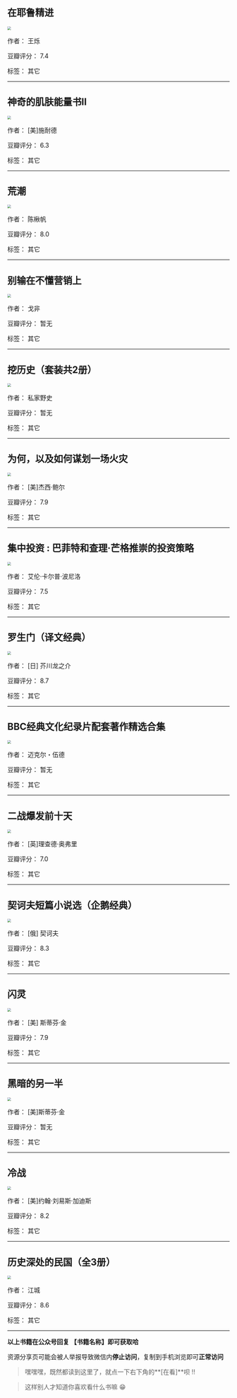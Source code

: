 ## 在耶鲁精进

<img src="https://www.aibooks.cc/wp-content/uploads/2019/10/2019101706105919.jpg" style="zoom:50%;" />

作者： 王烁

豆瓣评分：  7.4

标签： 其它


---

## 神奇的肌肤能量书Ⅱ

<img src="https://www.aibooks.cc/wp-content/uploads/2019/10/2019101706075384.jpg" style="zoom:50%;" />

作者： [美]施耐德 

豆瓣评分：  6.3

标签： 其它


---

## 荒潮

<img src="https://www.aibooks.cc/wp-content/uploads/2019/10/2019101706040690.jpg" style="zoom:50%;" />

作者： 陈楸帆

豆瓣评分：  8.0

标签： 其它


---

## 别输在不懂营销上

<img src="https://www.aibooks.cc/wp-content/uploads/2019/10/2019101706003747.jpg" style="zoom:50%;" />

作者： 戈非

豆瓣评分：  暂无

标签： 其它


---

## 挖历史（套装共2册）

<img src="https://www.aibooks.cc/wp-content/uploads/2019/10/2019101705585533.jpg" style="zoom:50%;" />

作者： 私家野史

豆瓣评分：  暂无

标签： 其它


---

## 为何，以及如何谋划一场火灾

<img src="https://www.aibooks.cc/wp-content/uploads/2019/10/2019101705445924.jpg" style="zoom:50%;" />

作者： [美]杰西·鲍尔

豆瓣评分：  7.9

标签： 其它


---

## 集中投资 : 巴菲特和查理·芒格推崇的投资策略

<img src="https://www.aibooks.cc/wp-content/uploads/2019/10/2019101705431127.jpg" style="zoom:50%;" />

作者： 艾伦·卡尔普·波尼洛

豆瓣评分：  7.5

标签： 其它


---

## 罗生门（译文经典）

<img src="https://www.aibooks.cc/wp-content/uploads/2019/10/2019101705355347.jpg" style="zoom:50%;" />

作者： [日] 芥川龙之介

豆瓣评分：  8.7

标签： 其它


---

## BBC经典文化纪录片配套著作精选合集

<img src="https://www.aibooks.cc/wp-content/uploads/2019/10/201910161104017.jpg" style="zoom:50%;" />

作者： 迈克尔・伍德

豆瓣评分：  暂无

标签： 其它


---

## 二战爆发前十天

<img src="https://www.aibooks.cc/wp-content/uploads/2019/10/2019101610582094.jpg" style="zoom:50%;" />

作者： [英]理查德·奥弗里

豆瓣评分：  7.0

标签： 其它


---

## 契诃夫短篇小说选（企鹅经典）

<img src="https://www.aibooks.cc/wp-content/uploads/2019/10/2019101610544484.jpeg" style="zoom:50%;" />

作者： [俄] 契诃夫

豆瓣评分：  8.3

标签： 其它


---

## 闪灵

<img src="https://www.aibooks.cc/wp-content/uploads/2019/10/201910161048463.jpg" style="zoom:50%;" />

作者： [美] 斯蒂芬·金

豆瓣评分：  7.9

标签： 其它


---

## 黑暗的另一半

<img src="https://www.aibooks.cc/wp-content/uploads/2019/10/2019101610423885.jpg" style="zoom:50%;" />

作者： [美]斯蒂芬·金

豆瓣评分：  暂无

标签： 其它


---

## 冷战

<img src="https://www.aibooks.cc/wp-content/uploads/2019/10/2019101610374289.jpg" style="zoom:50%;" />

作者： [美]约翰·刘易斯·加迪斯

豆瓣评分：  8.2

标签： 其它


---

## 历史深处的民国（全3册）

<img src="https://www.aibooks.cc/wp-content/uploads/2019/10/2019101610333543.jpeg" style="zoom:50%;" />

作者： 江城

豆瓣评分：  8.6

标签： 其它


---


**以上书籍在公众号回复 【书籍名称】即可获取哈** 


资源分享页可能会被人举报导致微信内**停止访问**，复制到手机浏览即可**正常访问**


> 嘿嘿嘿，既然都读到这里了，就点一下右下角的**[在看]**呗 !!

> 

> 这样别人才知道你喜欢看什么书嘛 😁

